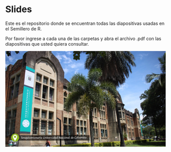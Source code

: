 # Slides

Este es el repositorio donde se encuentran todas las diapositivas usadas en el Semillero de R.

Por favor ingrese a cada una de las carpetas y abra el archivo .pdf con las diapositivas que usted quiera consultar.

<img src="imagenes/unalcover.png" alt="Mountain View">